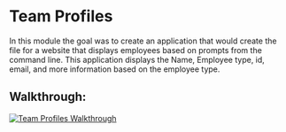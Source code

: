 # Team Profiles

In this module the goal was to create an application that would create the file for a website that displays employees based on prompts from the command line.  This application displays the Name, Employee type, id, email, and more information based on the employee type.

## Walkthrough:
[![Team Profiles Walkthrough](https://img.youtube.com/vi/VSbQxND2rHM/hqdefault.jpg)](https://youtu.be/VSbQxND2rHM)